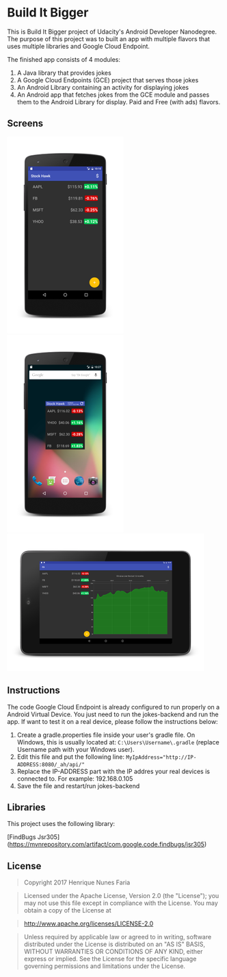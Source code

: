 Build It Bigger
======

This is Build It Bigger project of Udacity's Android Developer Nanodegree.
The purpose of this project was to built an app with multiple flavors that uses multiple libraries and Google Cloud Endpoint.

The finished app consists of 4 modules:

1. A Java library that provides jokes
2. A Google Cloud Endpoints (GCE) project that serves those jokes
3. An Android Library containing an activity for displaying jokes
4. An Android app that fetches jokes from the GCE module and passes them to the Android Library for display. Paid and Free (with ads) flavors.


Screens
------

![alt text](https://github.com/henriquenfaria/stock-hawk/blob/master/art/phone_portrait_app.png "Phone")
![alt text](https://github.com/henriquenfaria/stock-hawk/blob/master/art/phone_portrait_widget.png "Widget")
![alt text](https://github.com/henriquenfaria/stock-hawk/blob/master/art/tablet_landscape_app.png "Tablet")


Instructions
------
The code Google Cloud Endpoint is already configured to run properly on a Android Virtual Device. You just need to run the jokes-backend and run the app. If want to test it on a real device, please follow the instructions below:

1. Create a gradle.properties file inside your user's gradle file. On Windows, this is usually located at: `C:\Users\Username\.gradle` (replace Username path with your Windows user).
2. Edit this file and put the following line: `MyIpAddress="http://IP-ADDRESS:8080/_ah/api/"`
3. Replace the IP-ADDRESS part with the IP addres your real devices is connected to. For example: 192.168.0.105
4. Save the file and restart/run jokes-backend

Libraries
------

This project uses the following library:

[FindBugs Jsr305] (https://mvnrepository.com/artifact/com.google.code.findbugs/jsr305)


License
------

> Copyright 2017 Henrique Nunes Faria

> Licensed under the Apache License, Version 2.0 (the "License"); you may not use this file except in compliance with the License. You may obtain a copy of the License at

> http://www.apache.org/licenses/LICENSE-2.0

> Unless required by applicable law or agreed to in writing, software distributed under the License is distributed on an "AS IS" BASIS, WITHOUT WARRANTIES OR CONDITIONS OF ANY KIND, either express or implied. See the License for the specific language governing permissions and limitations under the License.
